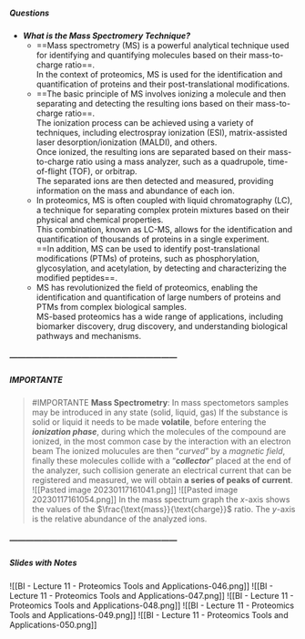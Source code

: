 ##### Questions
- ***What is the Mass Spectromery Technique?***
	- ==Mass spectrometry (MS) is a powerful analytical technique used for identifying and quantifying molecules based on their mass-to-charge ratio==. <br>In the context of proteomics, MS is used for the identification and quantification of proteins and their post-translational modifications.
	- ==The basic principle of MS involves ionizing a molecule and then separating and detecting the resulting ions based on their mass-to-charge ratio==. <br>The ionization process can be achieved using a variety of techniques, including electrospray ionization (ESI), matrix-assisted laser desorption/ionization (MALDI), and others. <br>Once ionized, the resulting ions are separated based on their mass-to-charge ratio using a mass analyzer, such as a quadrupole, time-of-flight (TOF), or orbitrap. <br>The separated ions are then detected and measured, providing information on the mass and abundance of each ion.
	- In proteomics, MS is often coupled with liquid chromatography (LC), a technique for separating complex protein mixtures based on their physical and chemical properties. <br>This combination, known as LC-MS, allows for the identification and quantification of thousands of proteins in a single experiment. <br>==In addition, MS can be used to identify post-translational modifications (PTMs) of proteins, such as phosphorylation, glycosylation, and acetylation, by detecting and characterizing the modified peptides==.
	- MS has revolutionized the field of proteomics, enabling the identification and quantification of large numbers of proteins and PTMs from complex biological samples. <br>MS-based proteomics has a wide range of applications, including biomarker discovery, drug discovery, and understanding biological pathways and mechanisms.

##### —————————————————————
##### IMPORTANTE


> #IMPORTANTE **Mass Spectrometry**:
> In mass spectometors samples may be introduced in any state (solid, liquid, gas)
> If the substance is solid or liquid it needs to be made **volatile**, before entering the ***ionization phase***, during which the molecules of the compound are ionized, in the most common case by the interaction with an electron beam
> The ionized molucules are then “*curved*” by a *magnetic field*, finally these molecules collide with a “***collector***” placed at the end of the analyzer, such collision generate an electrical current that can be registered and measured, we will obtain **a series of peaks of current**. 
> ![[Pasted image 20230117161041.png]]
> ![[Pasted image 20230117161054.png]]
> In the mass spectrum graph the $x$-axis shows the values of the $\frac{\text{mass}}{\text{charge}}$ ratio.
> The $y$-axis is the relative abundance of the analyzed ions.

##### —————————————————————
##### Slides with Notes
![[BI - Lecture 11 - Proteomics Tools and Applications-046.png]] ![[BI - Lecture 11 - Proteomics Tools and Applications-047.png]] ![[BI - Lecture 11 - Proteomics Tools and Applications-048.png]] ![[BI - Lecture 11 - Proteomics Tools and Applications-049.png]] ![[BI - Lecture 11 - Proteomics Tools and Applications-050.png]] 
